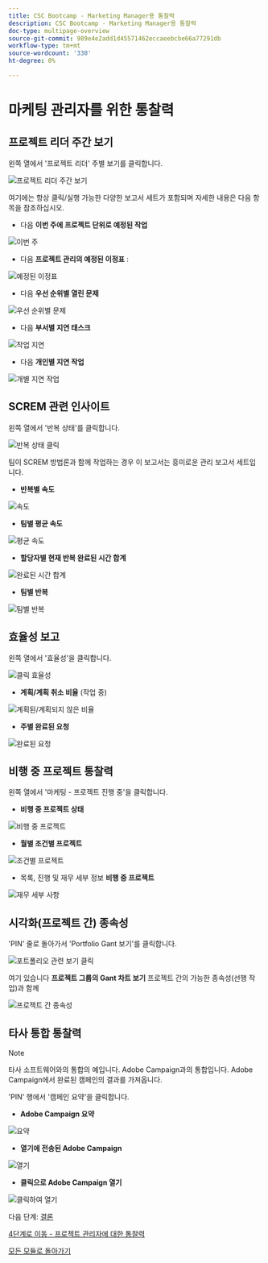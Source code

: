```yaml
---
title: CSC Bootcamp - Marketing Manager용 통찰력
description: CSC Bootcamp - Marketing Manager용 통찰력
doc-type: multipage-overview
source-git-commit: 989e4e2add1d45571462eccaeebcbe66a77291db
workflow-type: tm+mt
source-wordcount: '330'
ht-degree: 0%

---
```


# 마케팅 관리자를 위한 통찰력

## 프로젝트 리더 주간 보기

왼쪽 열에서 &#39;프로젝트 리더&#39; 주별 보기를 클릭합니다.

![프로젝트 리더 주간 보기](./images/weekly-view.png)

여기에는 항상 클릭/실행 가능한 다양한 보고서 세트가 포함되며 자세한 내용은 다음 항목을 참조하십시오.

- 다음 **이번 주에 프로젝트 단위로 예정된 작업**

![이번 주](./images/tasks-due.png)

- 다음 **프로젝트 관리의 예정된 이정표** :

![예정된 이정표](./images/upcoming-milestones.png)

- 다음 **우선 순위별 열린 문제**

![우선 순위별 문제](./images/open-issues.png)

- 다음 **부서별 지연 태스크**

![작업 지연](./images/late-tasks.png)

- 다음 **개인별 지연 작업**

![개별 지연 작업](./images/individual-late-tasks.png)

## SCREM 관련 인사이트

왼쪽 열에서 &#39;반복 상태&#39;를 클릭합니다.

![반복 상태 클릭](./images/iteration-status.png)

팀이 SCREM 방법론과 함께 작업하는 경우 이 보고서는 흥미로운 관리 보고서 세트입니다.

- **반복별 속도**

![속도](./images/velocity.png)

- **팀별 평균 속도**

![평균 속도](./images/average-velocity.png)

- **할당자별 현재 반복 완료된 시간 합계**

![완료된 시간 합계](./images/iteration-status.png)

- **팀별 반복**

![팀별 반복](./images/iterations-by-team.png)

## 효율성 보고

왼쪽 열에서 &#39;효율성&#39;을 클릭합니다.

![클릭 효율성](./images/efficiency.png)

- **계획/계획 취소 비율** (작업 중)

![계획된/계획되지 않은 비율](./images/planned-unplanned.png)

- **주별 완료된 요청**

![완료된 요청](./images/completed-requests.png)

## 비행 중 프로젝트 통찰력

왼쪽 열에서 &#39;마케팅 - 프로젝트 진행 중&#39;을 클릭합니다.

- **비행 중 프로젝트 상태**

![비행 중 프로젝트](./images/inflight-projects.png)

- **월별 조건별 프로젝트**

![조건별 프로젝트](./images/project-by-condition.png)

- 목록, 진행 및 재무 세부 정보 **비행 중 프로젝트**

![재무 세부 사항](./images/inflights-projects.png)

## 시각화(프로젝트 간) 종속성

&#39;PIN&#39; 줄로 돌아가서 &#39;Portfolio Gant 보기&#39;를 클릭합니다.

![포트폴리오 관련 보기 클릭](./images/gant-view.png)

여기 있습니다 **프로젝트 그룹의 Gant 차트 보기** 프로젝트 간의 가능한 종속성(선행 작업)과 함께

![프로젝트 간 종속성](./images/gant-chart.png)

## 타사 통합 통찰력

>[!NOTE]
>
> 타사 소프트웨어와의 통합의 예입니다. Adobe Campaign과의 통합입니다. Adobe Campaign에서 완료된 캠페인의 결과를 가져옵니다.

&#39;PIN&#39; 행에서 &#39;캠페인 요약&#39;을 클릭합니다.

- **Adobe Campaign 요약**

![요약](./images/campaign-summary.png)

- **열기에 전송된 Adobe Campaign**

![열기](./images/sent-to-open.png)

- **클릭으로 Adobe Campaign 열기**

![클릭하여 열기](./images/open-to-click.png)

다음 단계: [결론](../../conclusion.md)

[4단계로 이동 - 프로젝트 관리자에 대한 통찰력](./project-manager.md)

[모든 모듈로 돌아가기](../../overview.md)
